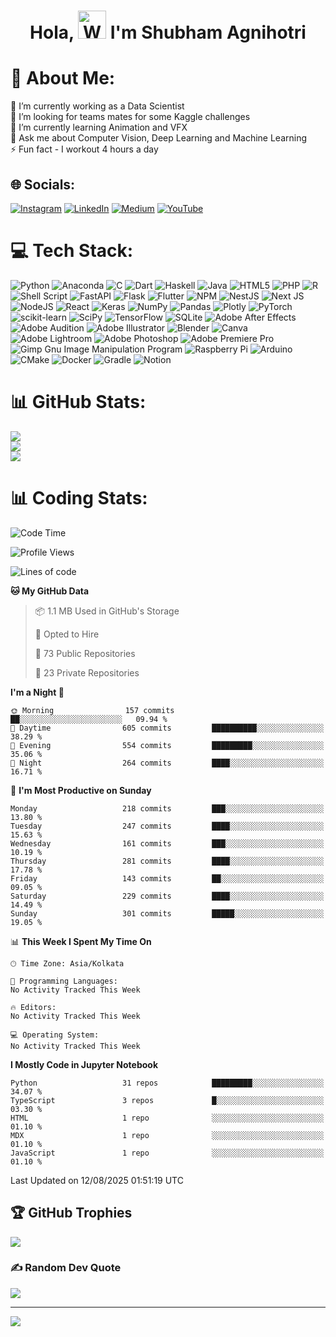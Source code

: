 <h1 align="center"> Hola, <img src="https://raw.githubusercontent.com/nixin72/nixin72/master/wave.gif" 
         alt="Waving hand animated gif"
         height="45"
         width="45" /> I'm Shubham Agnihotri</h1>


# 💫 About Me:
🔭 I’m currently working as a Data Scientist<br>🤝 I’m looking for teams mates for some Kaggle challenges<br>🌱 I’m currently learning Animation and VFX<br>💬 Ask me about Computer Vision, Deep Learning and Machine Learning<br>⚡ Fun fact - I workout 4 hours a day


## 🌐 Socials:
[![Instagram](https://img.shields.io/badge/Instagram-%23E4405F.svg?logo=Instagram&logoColor=white)](https://instagram.com/shubham_17_) [![LinkedIn](https://img.shields.io/badge/LinkedIn-%230077B5.svg?logo=linkedin&logoColor=white)](https://linkedin.com/in/shubhamagnihotri17) [![Medium](https://img.shields.io/badge/Medium-12100E?logo=medium&logoColor=white)](https://medium.com/@shubham-agnihotri) [![YouTube](https://img.shields.io/badge/YouTube-%23FF0000.svg?logo=YouTube&logoColor=white)](https://youtube.com/channel/UC4zqwKHbCow1gwLemi0Hsaw) 

# 💻 Tech Stack:
![Python](https://img.shields.io/badge/python-3670A0?style=for-the-badge&logo=python&logoColor=ffdd54) ![Anaconda](https://img.shields.io/badge/Anaconda-%2344A833.svg?style=for-the-badge&logo=anaconda&logoColor=white) ![C](https://img.shields.io/badge/c-%2300599C.svg?style=for-the-badge&logo=c&logoColor=white) ![Dart](https://img.shields.io/badge/dart-%230175C2.svg?style=for-the-badge&logo=dart&logoColor=white) ![Haskell](https://img.shields.io/badge/Haskell-5e5086?style=for-the-badge&logo=haskell&logoColor=white) ![Java](https://img.shields.io/badge/java-%23ED8B00.svg?style=for-the-badge&logo=java&logoColor=white) ![HTML5](https://img.shields.io/badge/html5-%23E34F26.svg?style=for-the-badge&logo=html5&logoColor=white) ![PHP](https://img.shields.io/badge/php-%23777BB4.svg?style=for-the-badge&logo=php&logoColor=white) ![R](https://img.shields.io/badge/r-%23276DC3.svg?style=for-the-badge&logo=r&logoColor=white) ![Shell Script](https://img.shields.io/badge/shell_script-%23121011.svg?style=for-the-badge&logo=gnu-bash&logoColor=white) ![FastAPI](https://img.shields.io/badge/FastAPI-005571?style=for-the-badge&logo=fastapi) ![Flask](https://img.shields.io/badge/flask-%23000.svg?style=for-the-badge&logo=flask&logoColor=white) ![Flutter](https://img.shields.io/badge/Flutter-%2302569B.svg?style=for-the-badge&logo=Flutter&logoColor=white) ![NPM](https://img.shields.io/badge/NPM-%23000000.svg?style=for-the-badge&logo=npm&logoColor=white) ![NestJS](https://img.shields.io/badge/nestjs-%23E0234E.svg?style=for-the-badge&logo=nestjs&logoColor=white) ![Next JS](https://img.shields.io/badge/Next-black?style=for-the-badge&logo=next.js&logoColor=white) ![NodeJS](https://img.shields.io/badge/node.js-6DA55F?style=for-the-badge&logo=node.js&logoColor=white) ![React](https://img.shields.io/badge/react-%2320232a.svg?style=for-the-badge&logo=react&logoColor=%2361DAFB) ![Keras](https://img.shields.io/badge/Keras-%23D00000.svg?style=for-the-badge&logo=Keras&logoColor=white) ![NumPy](https://img.shields.io/badge/numpy-%23013243.svg?style=for-the-badge&logo=numpy&logoColor=white) ![Pandas](https://img.shields.io/badge/pandas-%23150458.svg?style=for-the-badge&logo=pandas&logoColor=white) ![Plotly](https://img.shields.io/badge/Plotly-%233F4F75.svg?style=for-the-badge&logo=plotly&logoColor=white) ![PyTorch](https://img.shields.io/badge/PyTorch-%23EE4C2C.svg?style=for-the-badge&logo=PyTorch&logoColor=white) ![scikit-learn](https://img.shields.io/badge/scikit--learn-%23F7931E.svg?style=for-the-badge&logo=scikit-learn&logoColor=white) ![SciPy](https://img.shields.io/badge/SciPy-%230C55A5.svg?style=for-the-badge&logo=scipy&logoColor=%white) ![TensorFlow](https://img.shields.io/badge/TensorFlow-%23FF6F00.svg?style=for-the-badge&logo=TensorFlow&logoColor=white) ![SQLite](https://img.shields.io/badge/sqlite-%2307405e.svg?style=for-the-badge&logo=sqlite&logoColor=white) ![Adobe After Effects](https://img.shields.io/badge/Adobe%20After%20Effects-9999FF.svg?style=for-the-badge&logo=Adobe%20After%20Effects&logoColor=white) ![Adobe Audition](https://img.shields.io/badge/Adobe%20Audition-9999FF.svg?style=for-the-badge&logo=Adobe%20Audition&logoColor=white) ![Adobe Illustrator](https://img.shields.io/badge/adobeillustrator-%23FF9A00.svg?style=for-the-badge&logo=adobeillustrator&logoColor=white) ![Blender](https://img.shields.io/badge/blender-%23F5792A.svg?style=for-the-badge&logo=blender&logoColor=white) ![Canva](https://img.shields.io/badge/Canva-%2300C4CC.svg?style=for-the-badge&logo=Canva&logoColor=white) ![Adobe Lightroom](https://img.shields.io/badge/Adobe%20Lightroom-31A8FF.svg?style=for-the-badge&logo=Adobe%20Lightroom&logoColor=white) ![Adobe Photoshop](https://img.shields.io/badge/adobephotoshop-%2331A8FF.svg?style=for-the-badge&logo=adobephotoshop&logoColor=white) ![Adobe Premiere Pro](https://img.shields.io/badge/Adobe%20Premiere%20Pro-9999FF.svg?style=for-the-badge&logo=Adobe%20Premiere%20Pro&logoColor=white) ![Gimp Gnu Image Manipulation Program](https://img.shields.io/badge/Gimp-657D8B?style=for-the-badge&logo=gimp&logoColor=FFFFFF) ![Raspberry Pi](https://img.shields.io/badge/-RaspberryPi-C51A4A?style=for-the-badge&logo=Raspberry-Pi) ![Arduino](https://img.shields.io/badge/-Arduino-00979D?style=for-the-badge&logo=Arduino&logoColor=white) ![CMake](https://img.shields.io/badge/CMake-%23008FBA.svg?style=for-the-badge&logo=cmake&logoColor=white) ![Docker](https://img.shields.io/badge/docker-%230db7ed.svg?style=for-the-badge&logo=docker&logoColor=white) ![Gradle](https://img.shields.io/badge/Gradle-02303A.svg?style=for-the-badge&logo=Gradle&logoColor=white) ![Notion](https://img.shields.io/badge/Notion-%23000000.svg?style=for-the-badge&logo=notion&logoColor=white)
# 📊 GitHub Stats:
![](https://github-readme-stats.vercel.app/api?username=KillerStrike17&theme=radical&hide_border=false&include_all_commits=true&count_private=true)<br/>
![](https://github-readme-streak-stats.herokuapp.com/?user=KillerStrike17&theme=radical&hide_border=false)<br/>
![](https://github-readme-stats.vercel.app/api/top-langs/?username=KillerStrike17&theme=radical&hide_border=false&include_all_commits=true&count_private=true&layout=compact)

# 📊 Coding Stats:

<!--START_SECTION:waka-->
![Code Time](http://img.shields.io/badge/Code%20Time-7%20hrs%2041%20mins-blue)

![Profile Views](http://img.shields.io/badge/Profile%20Views-0-blue)

![Lines of code](https://img.shields.io/badge/From%20Hello%20World%20I%27ve%20Written-2.2%20million%20lines%20of%20code-blue)

**🐱 My GitHub Data** 

> 📦 1.1 MB Used in GitHub's Storage 
 > 
> 💼 Opted to Hire
 > 
> 📜 73 Public Repositories 
 > 
> 🔑 23 Private Repositories 
 > 
**I'm a Night 🦉** 

```text
🌞 Morning                157 commits         ██░░░░░░░░░░░░░░░░░░░░░░░   09.94 % 
🌆 Daytime                605 commits         ██████████░░░░░░░░░░░░░░░   38.29 % 
🌃 Evening                554 commits         █████████░░░░░░░░░░░░░░░░   35.06 % 
🌙 Night                  264 commits         ████░░░░░░░░░░░░░░░░░░░░░   16.71 % 
```
📅 **I'm Most Productive on Sunday** 

```text
Monday                   218 commits         ███░░░░░░░░░░░░░░░░░░░░░░   13.80 % 
Tuesday                  247 commits         ████░░░░░░░░░░░░░░░░░░░░░   15.63 % 
Wednesday                161 commits         ███░░░░░░░░░░░░░░░░░░░░░░   10.19 % 
Thursday                 281 commits         ████░░░░░░░░░░░░░░░░░░░░░   17.78 % 
Friday                   143 commits         ██░░░░░░░░░░░░░░░░░░░░░░░   09.05 % 
Saturday                 229 commits         ████░░░░░░░░░░░░░░░░░░░░░   14.49 % 
Sunday                   301 commits         █████░░░░░░░░░░░░░░░░░░░░   19.05 % 
```


📊 **This Week I Spent My Time On** 

```text
🕑︎ Time Zone: Asia/Kolkata

💬 Programming Languages: 
No Activity Tracked This Week

🔥 Editors: 
No Activity Tracked This Week

💻 Operating System: 
No Activity Tracked This Week
```

**I Mostly Code in Jupyter Notebook** 

```text
Python                   31 repos            █████████░░░░░░░░░░░░░░░░   34.07 % 
TypeScript               3 repos             █░░░░░░░░░░░░░░░░░░░░░░░░   03.30 % 
HTML                     1 repo              ░░░░░░░░░░░░░░░░░░░░░░░░░   01.10 % 
MDX                      1 repo              ░░░░░░░░░░░░░░░░░░░░░░░░░   01.10 % 
JavaScript               1 repo              ░░░░░░░░░░░░░░░░░░░░░░░░░   01.10 % 
```




 Last Updated on 12/08/2025 01:51:19 UTC
<!--END_SECTION:waka-->

## 🏆 GitHub Trophies
![](https://github-profile-trophy.vercel.app/?username=KillerStrike17&theme=radical&no-frame=false&no-bg=false&margin-w=4)

### ✍️ Random Dev Quote
![](https://quotes-github-readme.vercel.app/api?type=horizontal&theme=radical)

---
[![](https://visitcount.itsvg.in/api?id=KillerStrike17&icon=1&color=0)](https://visitcount.itsvg.in)
